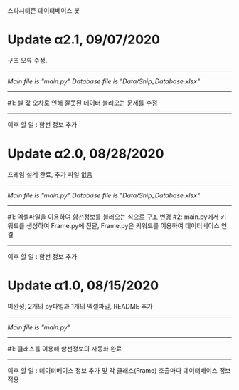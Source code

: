 스타시티즌 데이터베이스 봇

# Update α2.1, 09/07/2020
구조 오류 수정.
_____________________________________________________________________________
*Main file is "main.py"*
*Database file is "Data/Ship_Database.xlsx"*
_____________________________________________________________________________
#1: 셀 값 오차로 인해 잘못된 데이터 불러오는 문제를 수정
_____________________________________________________________________________
이후 할 일 : 함선 정보 추가

# Update α2.0, 08/28/2020
프레임 설계 완료, 추가 파일 없음
_____________________________________________________________________________
*Main file is "main.py"*
*Database file is "Data/Ship_Database.xlsx"*
_____________________________________________________________________________
#1: 엑셀파일을 이용하여 함선정보를 불러오는 식으로 구조 변경
#2: main.py에서 키워드를 생성하여 Frame.py에 전달, Frame.py은 키워드를 이용하여 데이터베이스 연결
_____________________________________________________________________________
이후 할 일 : 함선 정보 추가

# Update α1.0, 08/15/2020
미완성, 2개의 py파일과 1개의 엑셀파일, README 추가
_____________________________________________________________________________
*Main file is "main.py"*
_____________________________________________________________________________
#1: 클래스를 이용해 함선정보의 자동화 완료
_____________________________________________________________________________
이후 할 일 : 데이터베이스 정보 추가 및 각 클래스(Frame) 호출마다 데이터베이스 정보 적용